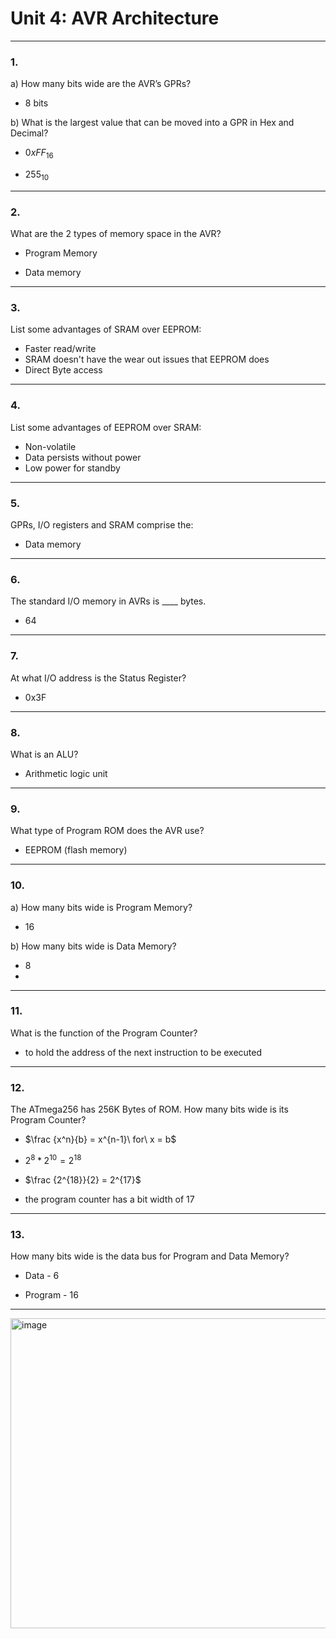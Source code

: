 # Unit 4: AVR Architecture

---

### 1.
a) How many bits wide are the AVR’s GPRs?  

* 8 bits

b) What is the largest value that can be moved into a GPR in Hex and Decimal?

* $0xFF_{16}$

* $255_{10}$

---

### 2.
What are the 2 types of memory space in the AVR?

* Program Memory

* Data memory

---

### 3.
List some advantages of SRAM over EEPROM:

* Faster read/write
* SRAM doesn't have the wear out issues that EEPROM does
* Direct Byte access


---

### 4.
List some advantages of EEPROM over SRAM:

* Non-volatile
* Data persists without power
* Low power for standby

---

### 5.
GPRs, I/O registers and SRAM comprise the:

* Data memory

---

### 6.
The standard I/O memory in AVRs is ____ bytes.

* 64

---

### 7.
At what I/O address is the Status Register?

* 0x3F

---

### 8.
What is an ALU?

* Arithmetic logic unit

---

### 9.
What type of Program ROM does the AVR use?

* EEPROM (flash memory)

---

### 10.
a) How many bits wide is Program Memory?  

* 16

b) How many bits wide is Data Memory?

* 8
* 
---

### 11.
What is the function of the Program Counter?

* to hold the address of the next instruction to be executed
---

### 12.
The ATmega256 has 256K Bytes of ROM. How many bits wide is its Program Counter?

* $\frac {x^n}{b} = x^{n-1}\ for\ x = b$

* $2^8 * 2^{10} = 2^{18}$

* $\frac {2^{18}}{2} = 2^{17}$

* the program counter has a bit width of 17

---
### 13.
How many bits wide is the data bus for Program and Data Memory?

* Data - 6

* Program - 16 

---

<img width="1312" height="496" alt="image" src="https://github.com/user-attachments/assets/9fe96b44-af87-4a3e-8f41-80658d635937" />
